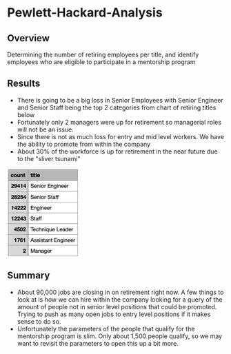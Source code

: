 # Pewlett-Hackard-Analysis
## Overview
Determining the number of retiring employees per title, and identify employees who are eligible to participate in a mentorship program
## Results
- There is going to be a big loss in Senior Employees with Senior Engineer and Senior Staff being the top 2 categories from chart of retiring titles below
- Fortunately only 2 managers were up for retirement so managerial roles will not be an issue.
- Since there is not as much loss for entry and mid level workers. We have the ability to promote from within the company
- About 30% of the workforce is up for retirement in the near future due to the "sliver tsunami"

![retiring titles](Retiring_titles.png)
## Summary
- About 90,000 jobs are closing in on retirement right now. A few things to look at is how we can hire within the company looking for a query of the amount of people not in senior level positions that could be promoted. Trying to push as many open jobs to entry level positions if it makes sense to do so. 
- Unfortunately the parameters of the people that qualify for the mentorship program is slim. Only about 1,500 people qualify, so we may want to revisit the parameters to open this up a bit more.
